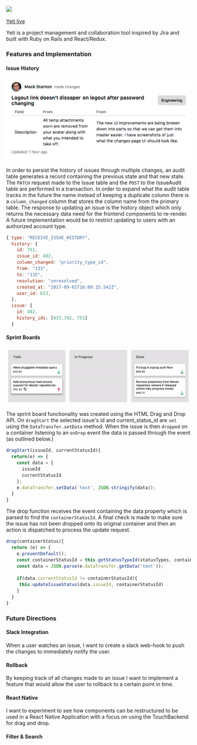 <img src="https://s3.amazonaws.com/yetiapp-assets/yeti_blue_logo.png" width="150">

[Yeti live][yeti]

[yeti]: http://www.goyeti-herokuapp.com

Yeti is a project management and collaboration tool inspired by Jira and built with Ruby on Rails and React/Redux.

### Features and Implementation

#### Issue History
![image of history item  ](docs/screenshots/history_item.jpg)

In order to persist the history of issues through multiple changes, an audit table
generates a record containing the previous state and that new state. The `PATCH` request made to the Issue table and the `POST` to the IssueAudit table are performed in a transaction. In order to expand what the audit table tracks in the future the name instead of keeping a duplicate column there is a `column_changed` column that stores the column name from the primary table. The response to updating an issue is the history object which only returns the necessary data need for the frontend components to re-render. A future implementation would be to restrict updating to users with an authorized account type.

```javascript
{ type: "RECEIVE_ISSUE_HISTORY",
  history: {
    id: 751,
    issue_id: 492,
    column_changed: "priority_type_id",
    from: "133",
    to: "135",
    resolution: "unresolved",
    created_at: "2017-09-01T16:09:15.542Z",
    user_id: 653,
  },
  issue: {
    id: 492,
    history_ids: [633,742, 751]
  }
```


#### Sprint Boards
![image of sprint boards  ](docs/screenshots/sprint_boards.gif)

The sprint board functionality was created using the HTML Drag and Drop API. On `dragStart` the selected issue's id and current_status_id are `set` using the `DataTransfer.setData` method. When the issue is then `dropped` on a container listening to an `onDrop` event the data is passed through the event (as outlined below.)
```javascript
dragStart(issueId, currentStatusId){
  return(e) => {
    const data = {
      issueId
      currentStatusId
    };
    e.dataTransfer.setData('text', JSON.stringify(data));
  }
}
```
The drop function receives the event containing the data property which is parsed to find the `containerStatusId`. A final check is made to make sure the issue has not been dropped onto its original container and then an action is dispatched to process the update request.

```javascript
drop(containerStatus){
  return (e) => {
    e.preventDefault();
    const containerStatusId = this.getStatusTypeId(statusTypes, containerStatus)
    const data = JSON.parse(e.dataTransfer.getData('text'));

    if(data.currentStatusId != containerStatusId){
     this.updateIssueStatus(data.issueId, containerStatusId)
    }
  }
}
```

### Future Directions

#### Slack Integration
When a user watches an issue, I want to create a slack web-hook to push the changes to immediately notify the user.

#### Rollback
By keeping track of all changes made to an issue I want to implement a feature that would allow the user to rollback to a certain point in time.

#### React Native
I want to experiment to see how components can be restructured to be used in a React Native Application with a focus on using the TouchBackend for drag and drop.

#### Filter & Search
